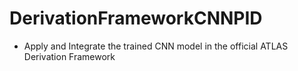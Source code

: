 # DerivationFrameworkCNNPID
- Apply and Integrate the trained CNN model in the official ATLAS Derivation Framework
